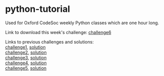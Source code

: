 # python-tutorial
Used for Oxford CodeSoc weekly Python classes which are one hour long.

Link to download this week's challenge: [challenge6](https://onedrive.live.com/download?cid=409B943F3040E52C&resid=409B943F3040E52C%21121773&authkey=ACQCQQurVLjii9E) 

Links to previous challenges and solutions:  
[challenge1](https://onedrive.live.com/download?cid=409B943F3040E52C&resid=409B943F3040E52C%21121336&authkey=AHaEps48TzITuqI),
[solution](https://onedrive.live.com/download?cid=409B943F3040E52C&resid=409B943F3040E52C%21121444&authkey=AOGAMQAXl4okK2A)  
[challenge2](https://onedrive.live.com/embed?cid=409B943F3040E52C&resid=409B943F3040E52C%21121339&authkey=AP8E7M9P-GIJViQ),
[solution](https://onedrive.live.com/download?cid=409B943F3040E52C&resid=409B943F3040E52C%21121443&authkey=AOz7cf7Ifhxfx7U)  
[challenge3](https://onedrive.live.com/download?cid=409B943F3040E52C&resid=409B943F3040E52C%21121335&authkey=AC_KY6OnevDTMfU),
[solution](https://onedrive.live.com/download?cid=409B943F3040E52C&resid=409B943F3040E52C%21121442&authkey=AKRwzirlccXaRkM)  
[challenge4](https://onedrive.live.com/download?cid=409B943F3040E52C&resid=409B943F3040E52C%21121303&authkey=AGN5lNOz6hVxyoY),
[solution](https://onedrive.live.com/download?cid=409B943F3040E52C&resid=409B943F3040E52C%21121441&authkey=AHP3F2o3GzzE5h4)  
[challenge5](https://onedrive.live.com/download?cid=409B943F3040E52C&resid=409B943F3040E52C%21121636&authkey=AGbNLEhKTt7aOE4), 
[solution](https://onedrive.live.com/download?cid=409B943F3040E52C&resid=409B943F3040E52C%21121715&authkey=AB3eZFObynbfbl0)  